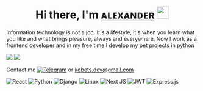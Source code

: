 <!--
**KobetsDev/KobetsDev** is a ✨ _special_ ✨ repository because its `README.md` (this file) appears on your GitHub profile.

Here are some ideas to get you started:

- 🔭 I’m currently working on ...
- 🌱 I’m currently learning ...
- 👯 I’m looking to collaborate on ...
- 🤔 I’m looking for help with ...
- 💬 Ask me about ...
- 📫 How to reach me: ...
- 😄 Pronouns: ...
- ⚡ Fun fact: ...
-->
<h1 align="center">Hi there, I'm <a href="https://github.com/KobetsDev/" target="_blank">ᴀʟᴇxᴀɴᴅᴇʀ</a> 
<img src="https://github.com/blackcater/blackcater/raw/main/images/Hi.gif" height="32"/></h1>

Information technology is not a job. It's a lifestyle, it's when you learn what you like and what brings pleasure, always and everywhere.
Now I work as a frontend developer and in my free time I develop my pet projects in python

![](https://github-profile-summary-cards.vercel.app/api/cards/most-commit-language?username=KobetsDev&theme=tokyonight)
![](https://github-profile-summary-cards.vercel.app/api/cards/stats?username=KobetsDev&theme=tokyonight)


Contact me [![Telegram](https://img.shields.io/badge/Telegram-blue?style=flat-square&logo=Telegram)](https://t.me/@Ya_Kobets) or kobets.dev@gmail.com

![React](https://img.shields.io/badge/react-%2320232a.svg?style=for-the-badge&logo=react&logoColor=%2361DAFB)
![Python](https://img.shields.io/badge/python-3670A0?style=for-the-badge&logo=python&logoColor=ffdd54)
![Django](https://img.shields.io/badge/django-%23092E20.svg?style=for-the-badge&logo=django&logoColor=white)
![Linux](https://img.shields.io/badge/Linux-FCC624?style=for-the-badge&logo=linux&logoColor=black)
![Next JS](https://img.shields.io/badge/Next-black?style=for-the-badge&logo=next.js&logoColor=white)
![JWT](https://img.shields.io/badge/JWT-black?style=for-the-badge&logo=JSON%20web%20tokens)
![Express.js](https://img.shields.io/badge/express.js-%23404d59.svg?style=for-the-badge&logo=express&logoColor=%2361DAFB)

